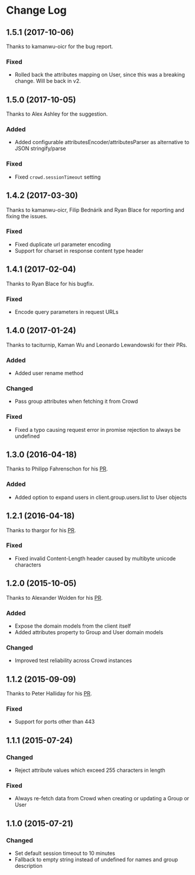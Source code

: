 # Change Log

## 1.5.1 (2017-10-06)
Thanks to kamanwu-oicr for the bug report.
### Fixed
- Rolled back the attributes mapping on User, since this was a breaking change. Will be back in v2.

## 1.5.0 (2017-10-05)
Thanks to Alex Ashley for the suggestion.
### Added
- Added configurable attributesEncoder/attributesParser as alternative to JSON stringify/parse
### Fixed
- Fixed `crowd.sessionTimeout` setting

## 1.4.2 (2017-03-30)
Thanks to kamanwu-oicr, Filip Bednárik and Ryan Blace for reporting and fixing the issues.
### Fixed
- Fixed duplicate url parameter encoding
- Support for charset in response content type header

## 1.4.1 (2017-02-04)
Thanks to Ryan Blace for his bugfix.
### Fixed
- Encode query parameters in request URLs

## 1.4.0 (2017-01-24)
Thanks to taciturnip, Kaman Wu and Leonardo Lewandowski for their PRs.
### Added
- Added user rename method
### Changed
- Pass group attributes when fetching it from Crowd
### Fixed
- Fixed a typo causing request error in promise rejection to always be undefined

## 1.3.0 (2016-04-18)
Thanks to Philipp Fahrenschon for his [PR](https://github.com/wehkamp/atlassian-crowd-client/pull/4).
### Added
- Added option to expand users in client.group.users.list to User objects

## 1.2.1 (2016-04-18)
Thanks to thargor for his [PR](https://github.com/wehkamp/atlassian-crowd-client/pull/5).
### Fixed
- Fixed invalid Content-Length header caused by multibyte unicode characters

## 1.2.0 (2015-10-05)
Thanks to Alexander Wolden for his [PR](https://github.com/wehkamp/atlassian-crowd-client/pull/3).
### Added
- Expose the domain models from the client itself
- Added attributes property to Group and User domain models
### Changed
- Improved test reliability across Crowd instances

## 1.1.2 (2015-09-09)
Thanks to Peter Halliday for his [PR](https://github.com/wehkamp/atlassian-crowd-client/pull/2).
### Fixed
- Support for ports other than 443

## 1.1.1 (2015-07-24)
### Changed
- Reject attribute values which exceed 255 characters in length
### Fixed
- Always re-fetch data from Crowd when creating or updating a Group or User

## 1.1.0 (2015-07-21)
### Changed
- Set default session timeout to 10 minutes
- Fallback to empty string instead of undefined for names and group description
